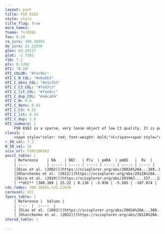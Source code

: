 ```yaml
---
layout: post
title: FSR 0162
style: style
title_flag: true
more_names: 
fname: fsr0162
fov: 0.24
ra_icrs: 300.36891
de_icrs: 25.22036
glon: 63.20117
glat: -2.7382
r50: 7.2
plx: 0.1362
UTI: "0.19"
UTI_COLOR: "#fac9bc"
UTI_C_N_COL: "#e0a6b3"
UTI_C_dens_COL: "#e1a7b3"
UTI_C_C3_COL: "#fdd7c3"
UTI_C_lit_COL: "#fee8cc"
UTI_C_dup_COL: "#a6cab9"
UTI_C_N: 0.0
UTI_C_dens: 0.01
UTI_C_C3: 0.25
UTI_C_lit: 0.33
UTI_C_dup: 1.0
UTI_summary: |
    FSR 0162 is a sparse, very loose object of low C3 quality. It is poorly studied in the literature, with no articles listed in the last 6 years.<br><br><span style="color: #99180f; font-weight: bold;">Warning: </span>contains less than 25 stars with <i>P>0.5</i> estimated.
class3: |
    <span style="color: red; font-weight: bold;">C</span><span style="color: red; font-weight: bold;">C</span>
r_50_val: 7.2
N_50_val: 16
scix_url: FSR%200162
posit_table: |
    | Reference    | RA    | DEC   | Plx  | pmRA  | pmDE   |  Rv  |
    | :---         | :---: | :---: | :---: | :---: | :---: | :---: |
    |[Dias et al. (2002)](https://scixplorer.org/abs/2002A%26A...389..871D) | 300.383 | 25.235 | -- | -0.02 | -6.15 | -- |
    |[Kharchenko et al. (2012)](https://scixplorer.org/abs/2012A%26A...543A.156K) | 300.39 | 25.215 | -- | -1.21 | -6.02 | -- |
    |[Bica et al. (2019)](https://scixplorer.org/abs/2019AJ....157...12B) | 300.382 | 25.235 | -- | -- | -- | -- |
    | **UCC** |300.369 | 25.22 | 0.136 | -3.936 | -5.585 | -107.074 | 
cds_radec: 300.36891,+25.22036
carousel: UCC
fpars_table: |
    | Reference |  Values |
    | :---  |  :---:  |
    | [Dias et al. (2002)](https://scixplorer.org/abs/2002A%26A...389..871D) | `E(B-V)=0.687, Dist=1721.0, Age=8.95` |
    | [Kharchenko et al. (2012)](https://scixplorer.org/abs/2012A%26A...543A.156K) | `e_bv=0.687, distance=1721, log_age=8.95` |
shared_table: |
    
---
```

